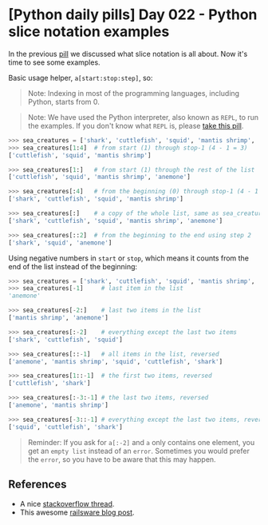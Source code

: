 # [Python daily pills] Day 022 - Python slice notation examples

In the previous [pill](../day-021) we discussed what slice notation is all about. Now it's time to see some examples.

Basic usage helper, `a[start:stop:step]`, so:

> Note: Indexing in most of the programming languages, including Python, starts from 0.

> Note: We have used the Python interpreter, also known as `REPL`, to run the examples. If you don't know what `REPL` is, please [take this pill](../day-005).

```python
>>> sea_creatures = ['shark', 'cuttlefish', 'squid', 'mantis shrimp', 'anemone']
>>> sea_creatures[1:4]  # from start (1) through stop-1 (4 - 1 = 3)
['cuttlefish', 'squid', 'mantis shrimp']

>>> sea_creatures[1:]   # from start (1) through the rest of the list
['cuttlefish', 'squid', 'mantis shrimp', 'anemone']

>>> sea_creatures[:4]   # from the beginning (0) through stop-1 (4 - 1 = 3)
['shark', 'cuttlefish', 'squid', 'mantis shrimp']

>>> sea_creatures[:]    # a copy of the whole list, same as sea_creatures[::1]
['shark', 'cuttlefish', 'squid', 'mantis shrimp', 'anemone']

>>> sea_creatures[::2]  # from the beginning to the end using step 2
['shark', 'squid', 'anemone']
```

Using negative numbers in `start` or `stop`, which means it counts from the end of the list instead of the beginning:

```python
>>> sea_creatures = ['shark', 'cuttlefish', 'squid', 'mantis shrimp', 'anemone']
>>> sea_creatures[-1]     # last item in the list
'anemone'

>>> sea_creatures[-2:]    # last two items in the list
['mantis shrimp', 'anemone']

>>> sea_creatures[:-2]    # everything except the last two items
['shark', 'cuttlefish', 'squid']

>>> sea_creatures[::-1]   # all items in the list, reversed
['anemone', 'mantis shrimp', 'squid', 'cuttlefish', 'shark']

>>> sea_creatures[1::-1]  # the first two items, reversed
['cuttlefish', 'shark']

>>> sea_creatures[:-3:-1] # the last two items, reversed
['anemone', 'mantis shrimp']

>>> sea_creatures[-3::-1] # everything except the last two items, reversed
['squid', 'cuttlefish', 'shark']
```

> Reminder: If you ask for `a[:-2]` and `a` only contains one element, you get an `empty list` instead of an `error`. Sometimes you would prefer the `error`, so you have to be aware that this may happen.

## References

- A nice [stackoverflow thread](https://stackoverflow.com/questions/509211/understanding-slice-notation?page=1&tab=votes#tab-top).
- This awesome [railsware blog post](https://railsware.com/blog/python-for-machine-learning-indexing-and-slicing-for-lists-tuples-strings-and-other-sequential-types/).
